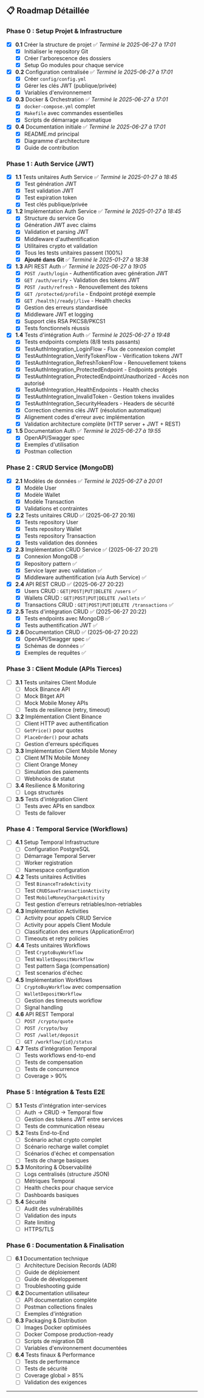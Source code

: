 ## 📋 Roadmap Détaillée

### Phase 0 : Setup Projet & Infrastructure
- [x] **0.1** Créer la structure de projet ✅ *Terminé le 2025-06-27 à 17:01*
  - [x] Initialiser le repository Git
  - [x] Créer l'arborescence des dossiers
  - [x] Setup Go modules pour chaque service
- [x] **0.2** Configuration centralisée ✅ *Terminé le 2025-06-27 à 17:01*
  - [x] Créer `config/config.yml`
  - [x] Gérer les clés JWT (publique/privée)
  - [x] Variables d'environnement
- [x] **0.3** Docker & Orchestration ✅ *Terminé le 2025-06-27 à 17:01*
  - [x] `docker-compose.yml` complet
  - [x] `Makefile` avec commandes essentielles
  - [x] Scripts de démarrage automatique
- [x] **0.4** Documentation initiale ✅ *Terminé le 2025-06-27 à 17:01*
  - [x] README.md principal
  - [x] Diagramme d'architecture
  - [x] Guide de contribution

### Phase 1 : Auth Service (JWT)
- [x] **1.1** Tests unitaires Auth Service ✅ *Terminé le 2025-01-27 à 18:45*
  - [x] Test génération JWT
  - [x] Test validation JWT
  - [x] Test expiration token
  - [x] Test clés publique/privée
- [x] **1.2** Implémentation Auth Service ✅ *Terminé le 2025-01-27 à 18:45*
  - [x] Structure du service Go
  - [x] Génération JWT avec claims
  - [x] Validation et parsing JWT
  - [x] Middleware d'authentification
  - [x] Utilitaires crypto et validation
  - [x] Tous les tests unitaires passent (100%)
  - [x] **Ajouté dans Git** ✅ *Terminé le 2025-01-27 à 18:38*
- [x] **1.3** API REST Auth ✅ *Terminé le 2025-06-27 à 19:05*
  - [x] `POST /auth/login` - Authentification avec génération JWT
  - [x] `GET /auth/verify` - Validation des tokens JWT
  - [x] `POST /auth/refresh` - Renouvellement des tokens
  - [x] `GET /protected/profile` - Endpoint protégé exemple
  - [x] `GET /health|/ready|/live` - Health checks
  - [x] Gestion des erreurs standardisée
  - [x] Middleware JWT et logging
  - [x] Support clés RSA PKCS8/PKCS1
  - [x] Tests fonctionnels réussis
- [x] **1.4** Tests d'intégration Auth ✅ *Terminé le 2025-06-27 à 19:48*
  - [x] Tests endpoints complets (8/8 tests passants)
  - [x] TestAuthIntegration_LoginFlow - Flux de connexion complet
  - [x] TestAuthIntegration_VerifyTokenFlow - Vérification tokens JWT
  - [x] TestAuthIntegration_RefreshTokenFlow - Renouvellement tokens
  - [x] TestAuthIntegration_ProtectedEndpoint - Endpoints protégés
  - [x] TestAuthIntegration_ProtectedEndpointUnauthorized - Accès non autorisé
  - [x] TestAuthIntegration_HealthEndpoints - Health checks
  - [x] TestAuthIntegration_InvalidToken - Gestion tokens invalides
  - [x] TestAuthIntegration_SecurityHeaders - Headers de sécurité
  - [x] Correction chemins clés JWT (résolution automatique)
  - [x] Alignement codes d'erreur avec implémentation
  - [x] Validation architecture complète (HTTP server + JWT + REST)
- [x] **1.5** Documentation Auth ✅ *Terminé le 2025-06-27 à 19:55*
  - [x] OpenAPI/Swagger spec
  - [x] Exemples d'utilisation
  - [x] Postman collection

### Phase 2 : CRUD Service (MongoDB)
- [x] **2.1** Modèles de données ✅ *Terminé le 2025-06-27 à 20:01*
  - [x] Modèle User
  - [x] Modèle Wallet
  - [x] Modèle Transaction
  - [x] Validations et contraintes
- [x] **2.2** Tests unitaires CRUD ✅ (2025-06-27 20:16)
  - [x] Tests repository User
  - [x] Tests repository Wallet
  - [x] Tests repository Transaction
  - [x] Tests validation des données
- [x] **2.3** Implémentation CRUD Service ✅ (2025-06-27 20:21)
  - [x] Connexion MongoDB ✅
  - [x] Repository pattern ✅
  - [x] Service layer avec validation ✅
  - [x] Middleware authentification (via Auth Service) ✅
- [x] **2.4** API REST CRUD ✅ (2025-06-27 20:22)
  - [x] Users CRUD : `GET|POST|PUT|DELETE /users` ✅
  - [x] Wallets CRUD : `GET|POST|PUT|DELETE /wallets` ✅
  - [x] Transactions CRUD : `GET|POST|PUT|DELETE /transactions` ✅
- [x] **2.5** Tests d'intégration CRUD ✅ (2025-06-27 20:22)
  - [x] Tests endpoints avec MongoDB ✅
  - [x] Tests authentification JWT ✅
- [x] **2.6** Documentation CRUD ✅ (2025-06-27 20:22)
  - [x] OpenAPI/Swagger spec ✅
  - [x] Schémas de données ✅
  - [x] Exemples de requêtes ✅

### Phase 3 : Client Module (APIs Tierces)
- [ ] **3.1** Tests unitaires Client Module
  - [ ] Mock Binance API
  - [ ] Mock Bitget API
  - [ ] Mock Mobile Money APIs
  - [ ] Tests de resilience (retry, timeout)
- [ ] **3.2** Implémentation Client Binance
  - [ ] Client HTTP avec authentification
  - [ ] `GetPrice()` pour quotes
  - [ ] `PlaceOrder()` pour achats
  - [ ] Gestion d'erreurs spécifiques
- [ ] **3.3** Implémentation Client Mobile Money
  - [ ] Client MTN Mobile Money
  - [ ] Client Orange Money
  - [ ] Simulation des paiements
  - [ ] Webhooks de statut
- [ ] **3.4** Resilience & Monitoring
  - [ ] Logs structurés
- [ ] **3.5** Tests d'intégration Client
  - [ ] Tests avec APIs en sandbox
  - [ ] Tests de failover

### Phase 4 : Temporal Service (Workflows)
- [ ] **4.1** Setup Temporal Infrastructure
  - [ ] Configuration PostgreSQL
  - [ ] Démarrage Temporal Server
  - [ ] Worker registration
  - [ ] Namespace configuration
- [ ] **4.2** Tests unitaires Activities
  - [ ] Test `BinanceTradeActivity`
  - [ ] Test `CRUDSaveTransactionActivity`
  - [ ] Test `MobileMoneyChargeActivity`
  - [ ] Test gestion d'erreurs retriables/non-retriables
- [ ] **4.3** Implémentation Activities
  - [ ] Activity pour appels CRUD Service
  - [ ] Activity pour appels Client Module
  - [ ] Classification des erreurs (ApplicationError)
  - [ ] Timeouts et retry policies
- [ ] **4.4** Tests unitaires Workflows
  - [ ] Test `CryptoBuyWorkflow`
  - [ ] Test `WalletDepositWorkflow`
  - [ ] Test pattern Saga (compensation)
  - [ ] Test scenarios d'échec
- [ ] **4.5** Implémentation Workflows
  - [ ] `CryptoBuyWorkflow` avec compensation
  - [ ] `WalletDepositWorkflow` 
  - [ ] Gestion des timeouts workflow
  - [ ] Signal handling
- [ ] **4.6** API REST Temporal
  - [ ] `POST /crypto/quote`
  - [ ] `POST /crypto/buy`
  - [ ] `POST /wallet/deposit`
  - [ ] `GET /workflow/{id}/status`
- [ ] **4.7** Tests d'intégration Temporal
  - [ ] Tests workflows end-to-end
  - [ ] Tests de compensation
  - [ ] Tests de concurrence
  - [ ] Coverage > 90%

### Phase 5 : Intégration & Tests E2E
- [ ] **5.1** Tests d'intégration inter-services
  - [ ] Auth → CRUD → Temporal flow
  - [ ] Gestion des tokens JWT entre services
  - [ ] Tests de communication réseau
- [ ] **5.2** Tests End-to-End
  - [ ] Scénario achat crypto complet
  - [ ] Scénario recharge wallet complet
  - [ ] Scénarios d'échec et compensation
  - [ ] Tests de charge basiques
- [ ] **5.3** Monitoring & Observabilité
  - [ ] Logs centralisés (structure JSON)
  - [ ] Métriques Temporal
  - [ ] Health checks pour chaque service
  - [ ] Dashboards basiques
- [ ] **5.4** Sécurité
  - [ ] Audit des vulnérabilités
  - [ ] Validation des inputs
  - [ ] Rate limiting
  - [ ] HTTPS/TLS

### Phase 6 : Documentation & Finalisation
- [ ] **6.1** Documentation technique
  - [ ] Architecture Decision Records (ADR)
  - [ ] Guide de déploiement
  - [ ] Guide de développement
  - [ ] Troubleshooting guide
- [ ] **6.2** Documentation utilisateur
  - [ ] API documentation complète
  - [ ] Postman collections finales
  - [ ] Exemples d'intégration
- [ ] **6.3** Packaging & Distribution
  - [ ] Images Docker optimisées
  - [ ] Docker Compose production-ready
  - [ ] Scripts de migration DB
  - [ ] Variables d'environnement documentées
- [ ] **6.4** Tests finaux & Performance
  - [ ] Tests de performance
  - [ ] Tests de sécurité
  - [ ] Coverage global > 85%
  - [ ] Validation des exigences

---
